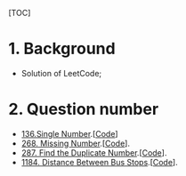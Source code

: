[TOC]

# 1. Background

- Solution of LeetCode;



# 2. Question number

- [136.Single Number](./Algorithms/136.Single_Number/note.md).[[Code](./Algorithms/136.Single_Number/Solution.java)]
- [268. Missing Number](./Algorithms/268.Missing_Number/note.md).[[Code](./Algorithms/268.Missing_Number/Solution.java)].
- [287. Find the Duplicate Number](./Algorithms/287.Find_the_Duplicate_Number/note.md).[[Code](./Algorithms/287.Find_the_Duplicate_Number/Solution.java)].
- [1184. Distance Between Bus Stops](./Algorithms/1184.Distance_Between_Bus_Stops/note.md).[[Code](./Algorithms/1184.Distance_Between_Bus_Stops/Solution.java)].





